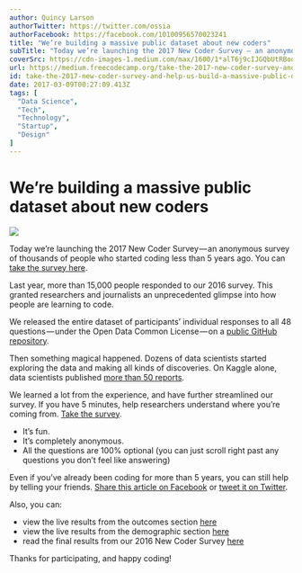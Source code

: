 ```yaml
---
author: Quincy Larson
authorTwitter: https://twitter.com/ossia
authorFacebook: https://facebook.com/10100956570023241
title: "We’re building a massive public dataset about new coders"
subTitle: "Today we’re launching the 2017 New Coder Survey — an anonymous survey of thousands of people who started coding less than 5 years ago. Yo..."
coverSrc: https://cdn-images-1.medium.com/max/1600/1*alT6j9cIJGQbUtRBoo9A0A.png
url: https://medium.freecodecamp.org/take-the-2017-new-coder-survey-and-help-us-build-a-massive-public-dataset-8c808cbee7eb
id: take-the-2017-new-coder-survey-and-help-us-build-a-massive-public-dataset-8c808cbee7eb
date: 2017-03-09T00:27:09.413Z
tags: [
  "Data Science",
  "Tech",
  "Technology",
  "Startup",
  "Design"
]
---
```

# We’re building a massive public dataset about new coders



![](https://cdn-images-1.medium.com/max/1600/1*alT6j9cIJGQbUtRBoo9A0A.png)



Today we’re launching the 2017 New Coder Survey — an anonymous survey of thousands of people who started coding less than 5 years ago. You can [take the survey here](http://bit.ly/2017-new-coder-survey).

Last year, more than 15,000 people responded to our 2016 survey. This granted researchers and journalists an unprecedented glimpse into how people are learning to code.

We released the entire dataset of participants’ individual responses to all 48 questions — under the Open Data Common License — on a [public GitHub repository](https://github.com/FreeCodeCamp/2016-new-coder-survey).

Then something magical happened. Dozens of data scientists started exploring the data and making all kinds of discoveries. On Kaggle alone, data scientists published [more than 50 reports](https://www.kaggle.com/freecodecamp/2016-new-coder-survey-/kernels).

We learned a lot from the experience, and have further streamlined our survey. If you have 5 minutes, help researchers understand where you’re coming from. [Take the survey](http://bit.ly/2017-new-coder-survey).

*   It’s fun.
*   It’s completely anonymous.
*   All the questions are 100% optional (you can just scroll right past any questions you don’t feel like answering)

Even if you’ve already been coding for more than 5 years, you can still help by telling your friends. [Share this article on Facebook](https://www.facebook.com/sharer/sharer.php?u=https%3A//medium.freecodecamp.com/take-the-2017-new-coder-survey-and-help-us-build-a-massive-public-dataset-8c808cbee7eb) or [tweet it on Twitter](https://twitter.com/intent/tweet?text=Help%20us%20build%20a%20massive%20public%20dataset%20about%20new%20coders.&url=https://medium.freecodecamp.com/take-the-2017-new-coder-survey-and-help-us-build-a-massive-public-dataset-8c808cbee7eb).

Also, you can:

*   view the live results from the outcomes section [here](http://bit.ly/2n0FMKm)
*   view the live results from the demographic section [here](http://bit.ly/2m40K79)
*   read the final results from our 2016 New Coder Survey [here](https://medium.freecodecamp.com/we-asked-15-000-people-who-they-are-and-how-theyre-learning-to-code-4104e29b2781#.pdpnnbaw7)

Thanks for participating, and happy coding!








